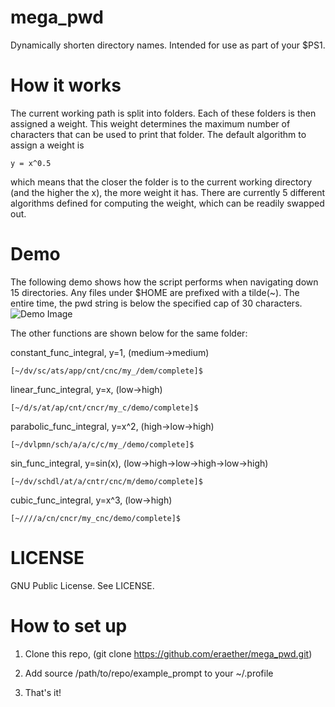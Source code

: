 # mega_pwd
Dynamically shorten directory names.  Intended for use as part of your $PS1.

# How it works
The current working path is split into folders.  Each of these folders is then assigned a weight.  This weight determines the maximum number of characters that can be used to print that folder.  The default algorithm to assign a weight is

    y = x^0.5

which means that the closer the folder is to the current working directory (and the higher the x), the more weight it has.  There are currently 5 different algorithms defined for computing the weight, which can be readily swapped out.

# Demo
The following demo shows how the script performs when navigating down 15 directories.  Any files under $HOME are prefixed with a tilde(~).  The entire time, the pwd string is below the specified cap of 30 characters.
![Demo Image](http://i.imgur.com/C6XOs8R.png)

The other functions are shown below for the same folder:

constant_func_integral, y=1, (medium->medium)

    [~/dv/sc/ats/app/cnt/cnc/my_/dem/complete]$ 
    
linear_func_integral, y=x, (low->high)

    [~/d/s/at/ap/cnt/cncr/my_c/demo/complete]$ 
    
parabolic_func_integral, y=x^2, (high->low->high)

    [~/dvlpmn/sch/a/a/c/c/my_/demo/complete]$ 

sin_func_integral, y=sin(x), (low->high->low->high->low->high)
    
    [~/dv/schdl/at/a/cntr/cnc/m/demo/complete]$ 
    
cubic_func_integral, y=x^3, (low->high)

    [~////a/cn/cncr/my_cnc/demo/complete]$ 

# LICENSE
GNU Public License.  See LICENSE.

# How to set up
1) Clone this repo, (git clone https://github.com/eraether/mega_pwd.git)

2) Add source /path/to/repo/example_prompt to your ~/.profile

3) That's it!
